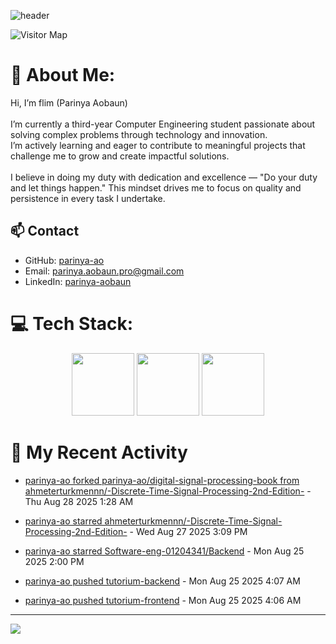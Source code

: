 ![header](https://capsule-render.vercel.app/api?type=waving&color=gradient&height=180&section=header&text=Parinya-Aobun&fontSize=32&animation=fadeIn)

![Visitor Map](https://komarev.com/ghpvc/?username=parinya-ao&color=green&style=for-the-badge&label=PROFILE+VIEWS&abbreviated=true)

# 💫 About Me:
Hi, I’m flim (Parinya Aobaun)<br><br>I’m currently a third-year Computer Engineering student passionate about solving complex problems through technology and innovation.  <br>I’m actively learning and eager to contribute to meaningful projects that challenge me to grow and create impactful solutions.<br><br>I believe in doing my duty with dedication and excellence — "Do your duty and let things happen." This mindset drives me to focus on quality and persistence in every task I undertake.<br>
## 📫 Contact
- GitHub: [parinya-ao](https://github.com/parinya-ao)
- Email: parinya.aobaun.pro@gmail.com
- LinkedIn: [parinya-aobaun](https://th.linkedin.com/in/parinya-aobaun)


# 💻 Tech Stack:
<div align="center">
  <img src="https://skillicons.dev/icons?i=python" width="100" height="100"/>
  <img src="https://skillicons.dev/icons?i=rust" width="100" height="100"/>
  <img src="https://skillicons.dev/icons?i=ts" width="100" height="100"/>
</div>


# 📰 My Recent Activity
<!-- BLOG-POST-LIST:START -->

* <a href="/parinya-ao/digital-signal-processing-book" target="_blank">parinya-ao forked parinya-ao/digital-signal-processing-book from ahmeterturkmennn/-Discrete-Time-Signal-Processing-2nd-Edition-</a> - Thu Aug 28 2025 1:28 AM



* <a href="/ahmeterturkmennn/-Discrete-Time-Signal-Processing-2nd-Edition-" target="_blank">parinya-ao starred ahmeterturkmennn/-Discrete-Time-Signal-Processing-2nd-Edition-</a> - Wed Aug 27 2025 3:09 PM



* <a href="/Software-eng-01204341/Backend" target="_blank">parinya-ao starred Software-eng-01204341/Backend</a> - Mon Aug 25 2025 2:00 PM



* <a href="https://github.com/parinya-ao/tutorium-backend/compare/34f42be5b2...44e1fb4263" target="_blank">parinya-ao pushed tutorium-backend</a> - Mon Aug 25 2025 4:07 AM



* <a href="https://github.com/parinya-ao/tutorium-frontend/compare/cb77f86de0...bf67bbf9ac" target="_blank">parinya-ao pushed tutorium-frontend</a> - Mon Aug 25 2025 4:06 AM

<!-- BLOG-POST-LIST:END -->

---
[![](https://visitcount.itsvg.in/api?id=parinya-ao&icon=0&color=0)](https://visitcount.itsvg.in)
